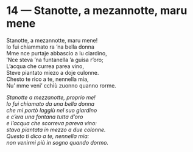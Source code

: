 # 14 — Stanotte, a mezannotte, maru mene

Stanotte, a mezannotte, maru mene!  
Io fui chiammato ra ’na bella donna  
Mme nce purtaje abbascio a lu ciardino,  
’Nce steva ’na funtanella ’a guisa r’oro;  
L’acqua che currea parea vino,  
Steve piantato miezo a doje culonne.  
Chesto te rico a te, nennella mia,  
Nu’ mme veni’ cchiù zuonno quanno rorme.

_Stanotte a mezzanotte, proprio me!  
Io fui chiamato da una bella donna  
che mi portò laggiù nel suo giardino  
e c’era una fontana tutta d’oro  
e l’acqua che scorreva pareva vino:  
stava piantata in mezzo a due colonne.  
Questo ti dico a te, nennella mia:  
non venirmi più in sogno quando dormo._

